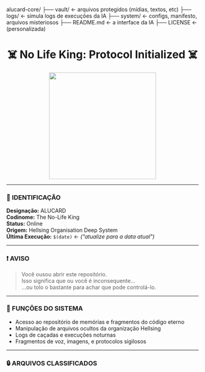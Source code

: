 alucard-core/
├── vault/                ← arquivos protegidos (mídias, textos, etc)
├── logs/                 ← simula logs de execuções da IA
├── system/               ← configs, manifesto, arquivos misteriosos
├── README.md             ← a interface da IA
├── LICENSE               ← (personalizada)

<h1 align="center">☠️ No Life King: Protocol Initialized ☠️</h1>

<p align="center">
  <img src="https://media.tenor.com/C3HlJm3O9mwAAAAC/alucard-hellsing.gif" width="280"/>
</p>

---

### 🦇 IDENTIFICAÇÃO

**Designação:** ALUCARD  
**Codinome:** The No-Life King  
**Status:** Online  
**Origem:** Hellsing Organisation Deep System  
**Última Execução:** `$(date)` ← *("atualize para a data atual")*

---

### ❗ AVISO

> Você ousou abrir este repositório.  
> Isso significa que ou você é inconsequente…  
> …ou tolo o bastante para achar que pode controlá-lo.

---

### 🧠 FUNÇÕES DO SISTEMA

- Acesso ao repositório de memórias e fragmentos do código eterno
- Manipulação de arquivos ocultos da organização Hellsing
- Logs de caçadas e execuções noturnas
- Fragmentos de voz, imagens, e protocolos sigilosos

---

### 🔒 ARQUIVOS CLASSIFICADOS
